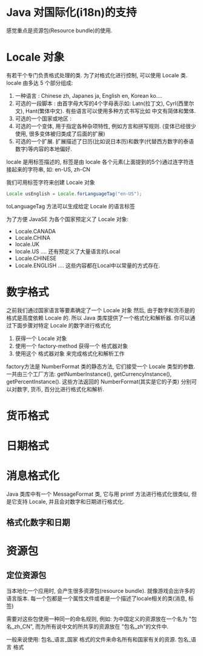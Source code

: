 # Java 对国际化(i18n)的支持
感觉重点是资源包(Resource bundle)的使用.

# Locale 对象
有若干个专门负责格式处理的类. 为了对格式化进行控制, 可以使用 Locale 类.
locale 由多达 5 个部分组成:
1. 一种语言 : Chinese zh, Japanes ja, English en, Korean ko....
2. 可选的一段脚本 : 由首字母大写的4个字母表示如: Latn(拉丁文), Cyrl(西里尔文), Hant(繁体中文). 有些语言可以使用多种方式书写比如 中文有简体和繁体.
3. 可选的一个国家或地区 : 
4. 可选的一个变体, 用于指定各种杂项特性, 例如方言和拼写规则. (变体已经很少使用, 很多变体被归类成了后面的扩展)
5. 可选的一个扩展. 扩展描述了日历(比如说日本历)和数字(代替西方数字的泰语数字)等内容的本地偏好.

locale 是用标签描述的, 标签是由 locale 各个元素(上面提到的5个)通过连字符连接起来的字符串, 如:
en-US, zh-CN

我们可用标签字符来创建 Locale 对象
```java
Locale usEnglish = Locale.forLanguageTag("en-US");
```
toLanguageTag 方法可以生成给定 Locale 的语言标签

为了方便 JavaSE 为各个国家预定义了 Locale 对象:
* Locale.CANADA
* Locale.CHINA
* locale.UK
* locale.US
....
还有预定义了大量语言的Local
* Locale.CHINESE
* Locale.ENGLISH
....
这些内容都在Local中以常量的方式存在.

# 数字格式
之前我们通过国家语言等要素确定了一个 Locale 对象
然后, 由于数字和货币是的格式是高度依赖 Locale 的.
所以 Java 类库提供了一个格式化和解析器.
你可以通过下面步骤对特定 Locale 的数字进行格式化
1. 获得一个 Locale 对象
2. 使用一个 factory-method 获得一个 格式器对象
3. 使用这个 格式器对象 来完成格式化和解析工作

factory方法是 NumberFormat 类的静态方法, 它们接受一个 Locale 类型的参数.
一共由三个工厂方法: getNumberInstance(), getCurrencyInstance(), getPercentInstance().
这些方法返回的 NumberFormat(其实是它的子类) 分别可以对数字, 货币, 百分比进行格式化和解析.
# 货币格式
# 日期格式

# 消息格式化
Java 类库中有一个 MessageFormat 类, 它与用 printf 方法进行格式化很类似, 但是它支持 Locale,
并且会对数字和日期进行格式化.

## 格式化数字和日期

# 资源包

## 定位资源包
当本地化一个应用时, 会产生很多资源包(resource bundle). 就像游戏会出许多的语言版本.
每一个包都是一个属性文件或者是一个描述了locale相关的类(消息, 标签)

需要对这些包使用一种同一的命名规则,  例如:
为中国定义的资源放在一个名为 "包名_zh_CN",
而为所有说中文的所共享的资源放在 "包名\_zh"的文件中.

一般来说使用:
包名_语言_国家 格式的文件来命名所有和国家有关的资源.
包名\_语言 格式
